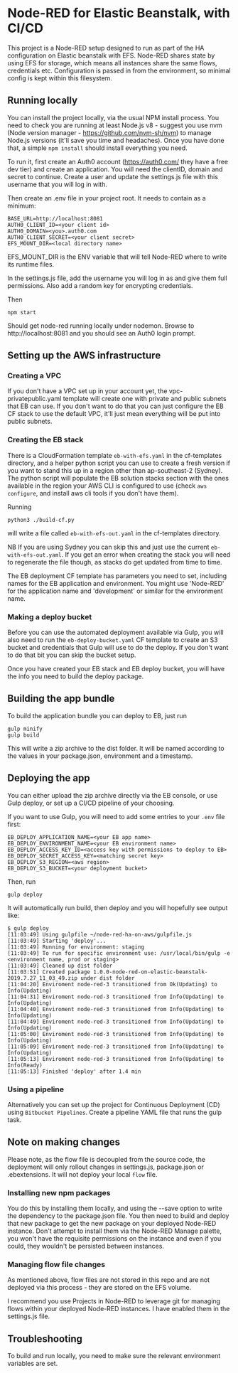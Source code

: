 # Node-RED for Elastic Beanstalk, with CI/CD
This project is a Node-RED setup designed to run as part of the HA configuration on Elastic beanstalk with EFS. Node-RED shares state by using EFS for storage, which means all instances share the same flows, credentials etc. Configuration is passed in from the environment, so minimal config is kept within this filesystem.

## Running locally

You can install the project locally, via the usual NPM install process. You need to check you are running at least Node.js v8 - suggest you use nvm (Node version manager - https://github.com/nvm-sh/nvm) to manage Node.js versions (it'll save you time and headaches). Once you have done that, a simple `npm install` should install everything you need.

To run it, first create an Auth0 account (https://auth0.com/ they have a free dev tier) and create an application. You will need the clientID, domain and secret to continue. Create a user and update the settings.js file with this username that you will log in with.

Then create an .env file in your project root. It needs to contain as a minimum:

```
BASE_URL=http://localhost:8081
AUTH0_CLIENT_ID=<your client id>
AUTH0_DOMAIN=<you>.auth0.com
AUTH0_CLIENT_SECRET=<your client secret>
EFS_MOUNT_DIR=<local directory name>
```
EFS_MOUNT_DIR is the ENV variable that will tell Node-RED where to write its runtime files.

In the settings.js file, add the username you will log in as and give them full permissions. Also add a random key for encrypting credentials.

Then 

```
npm start
```

Should get node-red running locally under nodemon. Browse to http://localhost:8081 and you should see an Auth0 login prompt.

## Setting up the AWS infrastructure

### Creating a VPC

If you don't have a VPC set up in your account yet, the vpc-privatepublic.yaml template will create one with private and public subnets that EB can use. If you don't want to do that you can just configure the EB CF stack to use the default VPC, it'll just mean everything will be put into public subnets.

### Creating the EB stack

There is a CloudFormation template `eb-with-efs.yaml` in the cf-templates directory, and a helper python script you can use to create a fresh version if you want to stand this up in a region other than ap-southeast-2 (Sydney). The python script will populate the EB solution stacks section with the ones available in the region your AWS CLI is configured to use (check `aws configure`, and install aws cli tools if you don't have them). 

Running

`python3 ./build-cf.py`

will write a file called `eb-with-efs-out.yaml` in the cf-templates directory. 

NB If you are using Sydney you can skip this and just use the current `eb-with-efs-out.yaml`. If you get an error when creating the stack you will need to regenerate the file though, as stacks do get updated from time to time.

The EB deployment CF template has parameters you need to set, including names for the EB application and environment. You might use 'Node-RED' for the application name and 'development' or similar for the environment name. 

### Making a deploy bucket 

Before you can use the automated deployment available via Gulp, you will also need to run the `eb-deploy-bucket.yaml` CF template to create an S3 bucket and credentials that Gulp will use to do the deploy. If you don't want to do that bit you can skip the bucket setup.

Once you have created your EB stack and EB deploy bucket, you will have the info you need to build the deploy package.

## Building the app bundle

To build the application bundle you can deploy to EB, just run

```
gulp minify
gulp build
```

This will write a zip archive to the dist folder. It will be named according to the values in your package.json, environment and a timestamp.

## Deploying the app

You can either upload the zip archive directly via the EB console, or use Gulp deploy, or set up a CI/CD pipeline of your choosing. 

If you want to use Gulp, you will need to add some entries to your `.env` file first:

```
EB_DEPLOY_APPLICATION_NAME=<your EB app name>
EB_DEPLOY_ENVIRONMENT_NAME=<your EB environment name>
EB_DEPLOY_ACCESS_KEY_ID=<access key with permissions to deploy to EB>
EB_DEPLOY_SECRET_ACCESS_KEY=<matching secret key>
EB_DEPLOY_S3_REGION=<aws region>
EB_DEPLOY_S3_BUCKET=<your deployment bucket>
```

Then, run

```
gulp deploy
```

It will automatically run build, then deploy and you will hopefully see output like:

```
$ gulp deploy
[11:03:49] Using gulpfile ~/node-red-ha-on-aws/gulpfile.js
[11:03:49] Starting 'deploy'...
[11:03:49] Running for environment: staging
[11:03:49] To run for specific environment use: /usr/local/bin/gulp -e <environment name, prod or staging>
[11:03:49] Cleaned up dist folder
[11:03:51] Created package 1.0.0-node-red-on-elastic-beanstalk-2019.7.27_11_03_49.zip under dist folder
[11:04:20] Enviroment node-red-3 transitioned from Ok(Updating) to Info(Updating)
[11:04:31] Enviroment node-red-3 transitioned from Info(Updating) to Info(Updating)
[11:04:40] Enviroment node-red-3 transitioned from Info(Updating) to Info(Updating)
[11:04:49] Enviroment node-red-3 transitioned from Info(Updating) to Info(Updating)
[11:05:00] Enviroment node-red-3 transitioned from Info(Updating) to Info(Updating)
[11:05:09] Enviroment node-red-3 transitioned from Info(Updating) to Info(Updating)
[11:05:13] Enviroment node-red-3 transitioned from Info(Updating) to Info(Ready)
[11:05:13] Finished 'deploy' after 1.4 min
```

### Using a pipeline

Alternatively you can set up the project for Continuous Deployment (CD) using `Bitbucket Pipelines`. Create a pipeline YAML file that runs the gulp task. 

## Note on making changes

Please note, as the flow file is decoupled from the source code, the deployment will only rollout changes in settings.js, package.json or .ebextensions. It will not deploy your local `flow` file.

### Installing new npm packages

You do this by installing them locally, and using the --save option to write the dependency to the package.json file. You then need to build and deploy that new package to get the new package on your deployed Node-RED instance. Don't attempt to install them via the Node-RED Manage palette, you won't have the requisite permissions on the instance and even if you could, they wouldn't be persisted between instances.

### Managing flow file changes

As mentioned above, flow files are not stored in this repo and are not deployed via this process - they are stored on the EFS volume. 

I recommend you use Projects in Node-RED to leverage git for managing flows within your deployed Node-RED instances. I have enabled them in the settings.js file.

## Troubleshooting

To build and run locally, you need to make sure the relevant environment variables are set.